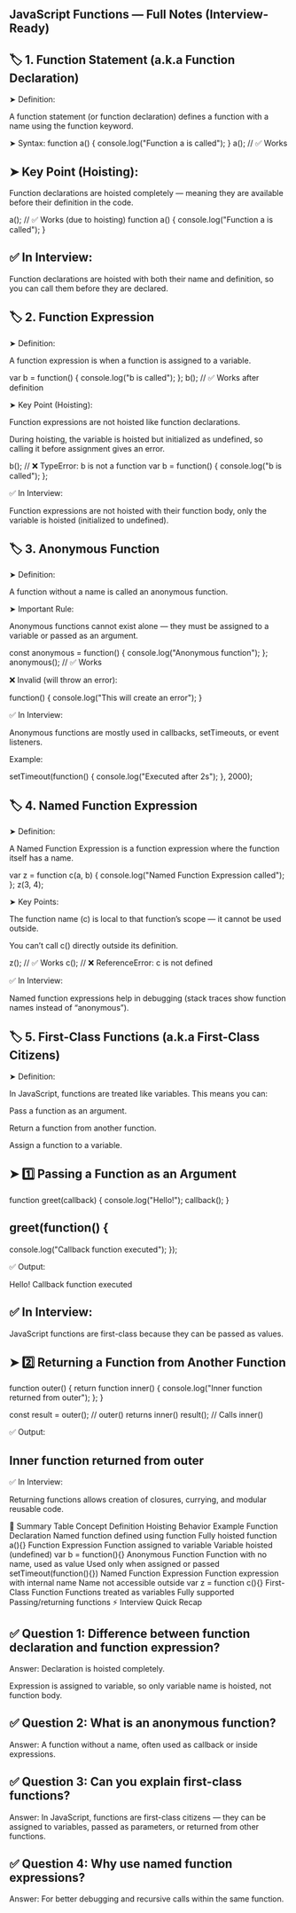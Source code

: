 ## JavaScript Functions — Full Notes (Interview-Ready)
## 🏷️ 1. Function Statement (a.k.a Function Declaration)
➤ Definition:

A function statement (or function declaration) defines a function with a name using the function keyword.

➤ Syntax:
function a() {
  console.log("Function a is called");
}
a(); // ✅ Works

## ➤ Key Point (Hoisting):

Function declarations are hoisted completely — meaning they are available before their definition in the code.

a(); // ✅ Works (due to hoisting)
function a() {
  console.log("Function a is called");
}


## ✅ In Interview:

Function declarations are hoisted with both their name and definition, so you can call them before they are declared.

## 🏷️ 2. Function Expression
➤ Definition:

A function expression is when a function is assigned to a variable.

var b = function() {
  console.log("b is called");
};
b(); // ✅ Works after definition

➤ Key Point (Hoisting):

Function expressions are not hoisted like function declarations.

During hoisting, the variable is hoisted but initialized as undefined, so calling it before assignment gives an error.

b(); // ❌ TypeError: b is not a function
var b = function() {
  console.log("b is called");
};


✅ In Interview:

Function expressions are not hoisted with their function body, only the variable is hoisted (initialized to undefined).

## 🏷️ 3. Anonymous Function
➤ Definition:

A function without a name is called an anonymous function.

➤ Important Rule:

Anonymous functions cannot exist alone — they must be assigned to a variable or passed as an argument.

const anonymous = function() {
  console.log("Anonymous function");
};
anonymous(); // ✅ Works


❌ Invalid (will throw an error):

function() {
  console.log("This will create an error");
}


✅ In Interview:

Anonymous functions are mostly used in callbacks, setTimeouts, or event listeners.

Example:

setTimeout(function() {
  console.log("Executed after 2s");
}, 2000);

## 🏷️ 4. Named Function Expression
➤ Definition:

A Named Function Expression is a function expression where the function itself has a name.

var z = function c(a, b) {
  console.log("Named Function Expression called");
};
z(3, 4);

➤ Key Points:

The function name (c) is local to that function’s scope — it cannot be used outside.

You can’t call c() directly outside its definition.

z(); // ✅ Works
c(); // ❌ ReferenceError: c is not defined


✅ In Interview:

Named function expressions help in debugging (stack traces show function names instead of “anonymous”).

## 🏷️ 5. First-Class Functions (a.k.a First-Class Citizens)
➤ Definition:

In JavaScript, functions are treated like variables.
This means you can:

Pass a function as an argument.

Return a function from another function.

Assign a function to a variable.

## ➤ 1️⃣ Passing a Function as an Argument
function greet(callback) {
  console.log("Hello!");
  callback();
}

## greet(function() {
  console.log("Callback function executed");
});


✅ Output:

Hello!
Callback function executed


## ✅ In Interview:

JavaScript functions are first-class because they can be passed as values.

## ➤ 2️⃣ Returning a Function from Another Function
function outer() {
  return function inner() {
    console.log("Inner function returned from outer");
  };
}

const result = outer(); // outer() returns inner()
result(); // Calls inner()


✅ Output:

## Inner function returned from outer


✅ In Interview:

Returning functions allows creation of closures, currying, and modular reusable code.

🧠 Summary Table
Concept	Definition	                      Hoisting Behavior	Example
Function Declaration	Named function defined using function	Fully hoisted	function a(){}
Function Expression	Function assigned to variable	Variable hoisted (undefined)	var b = function(){}
Anonymous Function	Function with no name, used as value	Used only when assigned or passed	setTimeout(function(){})
Named Function Expression	Function expression with internal name	Name not accessible outside	var z = function c(){}
First-Class Function	Functions treated as variables	Fully supported	Passing/returning functions
⚡ Interview Quick Recap

## ✅ Question 1: Difference between function declaration and function expression?
Answer:
Declaration is hoisted completely.

Expression is assigned to variable, so only variable name is hoisted, not function body.

## ✅ Question 2: What is an anonymous function?
Answer:
A function without a name, often used as callback or inside expressions.

## ✅ Question 3: Can you explain first-class functions?
Answer:
In JavaScript, functions are first-class citizens — they can be assigned to variables, passed as parameters, or returned from other functions.

## ✅ Question 4: Why use named function expressions?
Answer:
For better debugging and recursive calls within the same function.